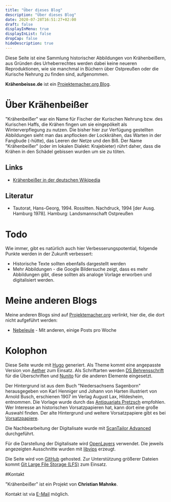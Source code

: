 ```yaml
---
title: "Über dieses Blog"
description: "Über dieses Blog"
date: 2020-07-28T16:51:27+02:00
draft: false
displayInMenu: true
displayInList: false
dropCap: false
hideDescription: true
---
```


Diese Seite ist eine Sammlung historischer Abbildungen von Krähenbeißern, aus Gründen des Urheberrechtes werden dabei keine neueren Reproduktionen, wie sie manchmal in Büchern über Ostpreußen oder die Kurische Nehrung zu finden sind, aufgenommen.

**Krähenbeisse.de** ist ein [Projektemacher.org Blog](https://projektemacher.org).

# Über Krähenbeißer

"Krähenbeißer" war ein Name für Fischer der Kurischen Nehrung bzw. des Kurischen Haffs, die Krähen fingen um sie eingepökelt als Winterverpflegung zu nutzen.
Die bisher hier zur Verfügung gestellten Abbildungen sieht man das anpflocken der Lockkrähen, das Warten in der Fangbude (-hütte), das Leeren der Netze und den Biß.
Der Name "Krähenbeißer" (oder im lokalen Dialekt: Krajebieter) rührt daher, dass die Krähen in den Schädel gebissen wurden um sie zu töten.

## Links

* [Krähenbeißer in der deutschen Wikipedia](https://de.wikipedia.org/wiki/Kr%C3%A4henbei%C3%9Fer)

## Literatur

* Tautorat, Hans-Georg, 1994. Rossitten. Nachdruck, 1994 [der Ausg. Hamburg 1978]. Hamburg: Landsmannschaft Ostpreußen

# Todo

Wie immer, gibt es natürlich auch hier Verbesserungspotential, folgende Punkte werden in der Zukunft verbessert:
* Historische Texte sollten ebenfalls dargestellt werden
* Mehr Abbildungen - die Google Bildersuche zeigt, dass es mehr Abbildungen gibt, diese sollten als analoge Vorlage erworben und digitalisiert werden.

# Meine anderen Blogs

Meine anderen Blogs sind auf [Projektemacher.org](https://projektemacher.org/blogs/) verlinkt, hier die, die dort nicht aufgeführt werden:

* [Nebeleule](http://nebeleule.de/) - Mit anderen, einige Posts pro Woche

# Kolophon

Diese Seite wurde mit [Hugo](https://gohugo.io/) generiert. Als Theme kommt eine angepasste Version von [Aether](https://github.com/josephhutch/aether) zum Einsatz. Als Schriftarten werden [DS Behrensschrift](http://www.steffmann.de/wordpress/test-2/) für die Überschriften und [Nunito](https://github.com/googlefonts/nunito) für die anderen Elemente eingesetzt.

Der Hintergrund ist aus dem Buch "Niedersachsens Sagenborn" herausgegeben von Karl Henniger und Johann von Harten illustriert von Arnold Busch, erschienen 1907 im Verlag August Lax, Hildesheim, entnommen. Die Vorlage wurde durch das [Antiquariats Pretzsch](https://antiquariat-pretzsch.de/) empfohlen. Wer Interesse an historischen Vorsatzpapieren hat, kann dort eine große Auswahl finden. Der alte Hintergrund und weitere Vorsatzpapiere gibt es bei [Vorsatzpapiere](https://vorsatzpapier.projektemacher.org).

Die Nachbearbeitung der Digitalisate wurde mit [ScanTailor Advanced](https://github.com/4lex4/scantailor-advanced) durchgeführt.

Für die Darstellung der Digitalisate wird [OpenLayers](https://openlayers.org/) verwendet. Die jeweils angezeigten Ausschnitte wurden mit [libvips](https://libvips.github.io/libvips/) erzeugt.

Die Seite wird von [GitHub](https://github.com/) gehosted. Zur Unterstützung größerer Dateien kommt [Git Large File Storage (LFS)](https://git-lfs.github.com/) zum Einsatz.

#Kontakt

"Krähenbeißer" ist ein Projekt von **Christian Mahnke**.

Kontakt ist via [E-Mail](mailto:flohmarktfunde@projektemacher.org) möglich.
